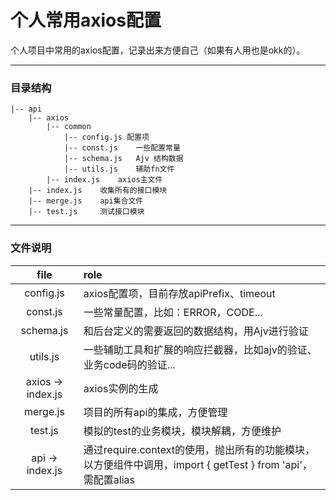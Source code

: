 # 个人常用axios配置

个人项目中常用的axios配置，记录出来方便自己（如果有人用也是okk的）。

---
### 目录结构

```
|-- api
    |-- axios
        |-- common
            |-- config.js 配置项
            |-- const.js    一些配置常量
            |-- schema.js   Ajv 结构数据
            |-- utils.js    辅助fn文件
        |-- index.js    axios主文件
    |-- index.js    收集所有的接口模块
    |-- merge.js    api集合文件
    |-- test.js     测试接口模块
```

---
### 文件说明

|file|role|
|:----:|:----|
|config.js|axios配置项，目前存放apiPrefix、timeout|
|const.js|一些常量配置，比如：ERROR，CODE...|
|schema.js|和后台定义的需要返回的数据结构，用Ajv进行验证 |
|utils.js|一些辅助工具和扩展的响应拦截器，比如ajv的验证、业务code码的验证...|
|axios -> index.js|axios实例的生成|
|merge.js|项目的所有api的集成，方便管理|
|test.js|模拟的test的业务模块，模块解耦，方便维护|
|api -> index.js|通过require.context的使用，抛出所有的功能模块，以方便组件中调用，import { getTest } from 'api'， 需配置alias|